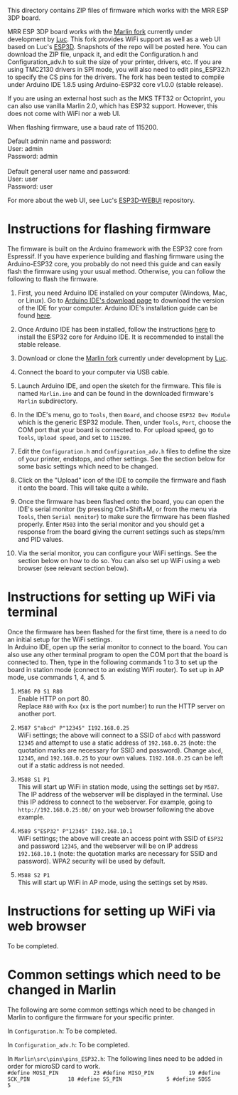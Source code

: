 This directory contains ZIP files of firmware which works with the MRR ESP 3DP board.

MRR ESP 3DP board works with the [Marlin fork](https://github.com/luc-github/Marlin) currently under development by [Luc](https://github.com/luc-github). This fork provides WiFi support as well as a web UI based on Luc's [ESP3D](https://github.com/luc-github/ESP3D). Snapshots of the repo will be posted here. You can download the ZIP file, unpack it, and edit the Configuration.h and Configuration_adv.h to suit the size of your printer, drivers, etc. If you are using TMC2130 drivers in SPI mode, you will also need to edit pins_ESP32.h to specify the CS pins for the drivers. The fork has been tested to compile under Arduino IDE 1.8.5 using Arduino-ESP32 core v1.0.0 (stable release).

If you are using an external host such as the MKS TFT32 or Octoprint, you can also use vanilla Marlin 2.0, which has ESP32 support. However, this does not come with WiFi nor a web UI.

When flashing firmware, use a baud rate of 115200.

Default admin name and password:<br>
User: admin<br>
Password: admin<br>
<br>
Default general user name and password:<br>
User: user<br>
Password: user<br>

For more about the web UI, see Luc's [ESP3D-WEBUI](https://github.com/luc-github/ESP3D-WEBUI) repository.

# Instructions for flashing firmware

The firmware is built on the Arduino framework with the ESP32 core from Espressif. If you have experience building and flashing firmware using the Arduino-ESP32 core, you probably do not need this guide and can easily flash the firmware using your usual method. Otherwise, you can follow the following to flash the firmware.

1. First, you need Arduino IDE installed on your computer (Windows, Mac, or Linux). Go to [Arduino IDE's download page](https://www.arduino.cc/en/main/software) to download the version of the IDE for your computer. Arduino IDE's installation guide can be found [here](https://www.arduino.cc/en/Guide/HomePage).

2. Once Arduino IDE has been installed, follow the instructions [here](https://github.com/espressif/arduino-esp32/blob/master/docs/arduino-ide/boards_manager.md) to install the ESP32 core for Arduino IDE. It is recommended to install the stable release.

3. Download or clone the [Marlin fork](https://github.com/luc-github/Marlin) currently under development by [Luc](https://github.com/luc-github).

4. Connect the board to your computer via USB cable.

5. Launch Arduino IDE, and open the sketch for the firmware. This file is named `Marlin.ino` and can be found in the downloaded firmware's `Marlin` subdirectory.

6. In the IDE's menu, go to `Tools`, then `Board`, and choose `ESP32 Dev Module` which is the generic ESP32 module. Then, under `Tools`, `Port`, choose the COM port that your board is connected to. For upload speed, go to `Tools`, `Upload speed`, and set to `115200`.

7. Edit the `Configuration.h` and `Configuration_adv.h` files to define the size of your printer, endstops, and other settings. See the section below for some basic settings which need to be changed.

8. Click on the "Upload" icon of the IDE to compile the firmware and flash it onto the board. This will take quite a while.

9. Once the firmware has been flashed onto the board, you can open the IDE's serial monitor (by pressing Ctrl+Shift+M, or from the menu via `Tools`, then `Serial monitor`) to make sure the firmware has been flashed properly. Enter `M503` into the serial monitor and you should get a response from the board giving the current settings such as steps/mm and PID values.

10. Via the serial monitor, you can configure your WiFi settings. See the section below on how to do so. You can also set up WiFi using a web browser (see relevant section below).

# Instructions for setting up WiFi via terminal

Once the firmware has been flashed for the first time, there is a need to do an initial setup for the WiFi settings.<br>
In Arduino IDE, open up the serial monitor to connect to the board. You can also use any other terminal program to open the COM port that the board is connected to. Then, type in the following commands 1 to 3 to set up the board in station mode (connect to an existing WiFi router). To set up in AP mode, use commands 1, 4, and 5.

1. `M586 P0 S1 R80`<br>
Enable HTTP on port 80.<br>
Replace `R80` with `Rxx` (xx is the port number) to run the HTTP server on another port.

2. `M587 S"abcd" P"12345" I192.168.0.25`<br>
WiFi settings; the above will connect to a SSID of `abcd` with password `12345` and attempt to use a static address of `192.168.0.25` (note: the quotation marks are necessary for SSID and password). Change `abcd`, `12345`, and `192.168.0.25` to your own values. `I192.168.0.25` can be left out if a static address is not needed.

3. `M588 S1 P1`<br>
This will start up WiFi in station mode, using the settings set by `M587`. The IP address of the webserver will be displayed in the terminal. Use this IP address to connect to the webserver. For example, going to `http://192.168.0.25:80/` on your web browser following the above example.

4. `M589 S"ESP32" P"12345" I192.168.10.1`<br>
WiFi settings; the above will create an access point with SSID of `ESP32` and password `12345`, and the webserver will be on IP address `192.168.10.1` (note: the quotation marks are necessary for SSID and password). WPA2 security will be used by default.

5. `M588 S2 P1`<br>
This will start up WiFi in AP mode, using the settings set by `M589`.

# Instructions for setting up WiFi via web browser

To be completed.

# Common settings which need to be changed in Marlin

The following are some common settings which need to be changed in Marlin to configure the firmware for your specific printer.<br>

In `Configuration.h`:
To be completed.<br>

In `Configuration_adv.h`:
To be completed.<br>

In `Marlin\src\pins\pins_ESP32.h`:
The following lines need to be added in order for microSD card to work.<br>
`#define MOSI_PIN           23
#define MISO_PIN           19
#define SCK_PIN            18
#define SS_PIN              5
#define SDSS                5`

